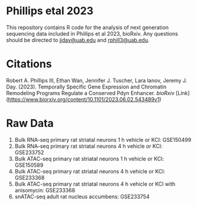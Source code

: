 # Phillips etal 2023
This repository contains R code for the analysis of next generation sequencing data included in Phillips et al 2023, bioRxiv. Any questions should be directed to jjday@uab.edu and rphill3@uab.edu. 

# Citations
Robert A. Phillips III, Ethan Wan, Jennifer J. Tuscher, Lara Ianov, Jeremy J. Day. (2023). Temporally Specific Gene Expression and Chromatin Remodeling Programs Regulate a Conserved Pdyn Enhancer. *bioRxiv* [Link] (https://www.biorxiv.org/content/10.1101/2023.06.02.543489v1)

# Raw Data
1. Bulk RNA-seq primary rat striatal neurons 1 h vehicle or KCl: GSE150499
2. Bulk RNA-seq primary rat striatal neurons 4 h vehicle or KCl: GSE233752
3. Bulk ATAC-seq primary rat striatal neurons 1 h vehicle or KCl: GSE150589
4. Bulk ATAC-seq primary rat striatal neurons 4 h vehicle or KCl: GSE233368
5. Bulk ATAC-seq primary rat striatal neurons 4 h vehicle or KCl with anisomycin: GSE233368
6. snATAC-seq adult rat nucleus accumbens: GSE233754


